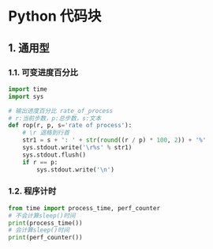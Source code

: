 # Python 代码块

## 1. 通用型

### 1.1. 可变进度百分比

```python
import time
import sys

# 输出进度百分比 rate_of_process
# r:当前步数，p:总步数，s:文本
def rop(r, p, s='rate of process'):
    # \r 退格到行首
    str1 = s + ': ' + str(round((r / p) * 100, 2)) + '%'
    sys.stdout.write('\r%s' % str1)
    sys.stdout.flush()
    if r == p:
        sys.stdout.write('\n')
```

### 1.2. 程序计时

```python
from time import process_time, perf_counter
# 不会计算sleep()时间
print(process_time())
# 会计算sleep()时间
print(perf_counter())
```
